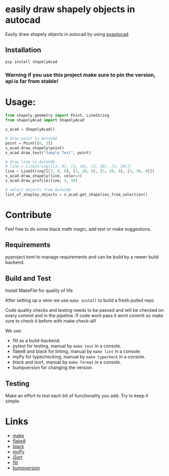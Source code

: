 # easily draw shapely objects in autocad

Easily draw shapely objects in autocad by using [pyautocad](https://pypi.org/project/pyautocad/).

## Installation

```bash
pip install shapelyAcad
```

### Warning if you use this project make sure to pin the version, api is far from stable!

# Usage:

```python
from shapely.geometry import Point, LineString
from shapelyAcad import ShapelyAcad

s_acad = ShapelyAcad()

# draw point in AutoCAD
point = Point([6, 3])
s_acad.draw_shapely(point)
s_acad.draw_text("Sample Text", point)

# draw line in AutoCAD
# line = LineString([[3, 0], [3, 10], [3, 20], [3, 30]])
line = LineString([[3, 0, 0], [3, 10, 0], [3, 20, 0], [3, 30, 0]])
s_acad.draw_shapely(line, color=3)
s_acad.draw_profile(line, 5, 10)

# select objects from AutoCAD
list_of_shapley_objects = s_acad.get_shapelies_from_selection()

```

# Contribute
Feel free to do some black math magic, add test or make suggestions.

## Requirements 
pyproject.toml to manage requirements and can be build by a newer build backend.

## Build and Test
Install MakeFile for quality of life

After setting up a venv we use `make install` to build a fresh pulled repo

Code quality checks and testing needs to be passed and will be checked on every commit and in the pipeline. If code wont pass it wont commit so make sure to check it before with make check-all!

We use:
- flit as a build-backend. 
- pytest for testing, manual by `make test` in a console.
- flake8 and black for linting, manual by `make lint` in a console.
- myPy for typechecking, manual by `make typecheck` in a console.
- black and isort, manual by `make format` in a console.
- bumpversion for changing the version

## Testing
Make an effort to test each bit of functionality you add. Try to keep it simple.

# Links
- [make](https://www.gnu.org/software/make/manual/make.html)
- [flake8](https://flake8.pycqa.org/en/latest/)
- [black](https://github.com/psf/black)
- [myPy](https://mypy.readthedocs.io/en/stable/)
- [iSort](https://github.com/PyCQA/isort)
- [flit](https://flit.pypa.io/en/latest/)
- [bumpversion](https://github.com/peritus/bumpversion)

